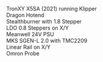 TronXY X5SA (2021) running Klipper  
Dragon Hotend  
Stealthburner with 1.8 Stepper  
LDO 0.8 Steppers on X/Y  
Meanwell 24V PSU  
MKS SGEN-L 2.0 with TMC2209  
Linear Rail on X/Y  
Omron Probe  
